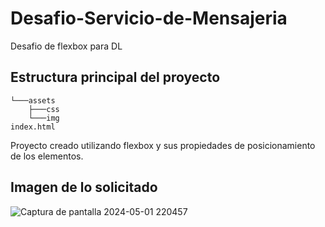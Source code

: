 # Desafio-Servicio-de-Mensajeria
Desafio de flexbox para DL
## Estructura principal del proyecto 
```
└───assets
    ├───css
    └───img
index.html
```
Proyecto creado utilizando flexbox y sus propiedades de posicionamiento de los elementos.
## Imagen de lo solicitado 
![Captura de pantalla 2024-05-01 220457](https://github.com/bastianGd/Desafio-Servicio-de-Mensajeria/assets/116472985/ba82ed01-41bb-42fc-b338-1e8b0b8f6f9c)
